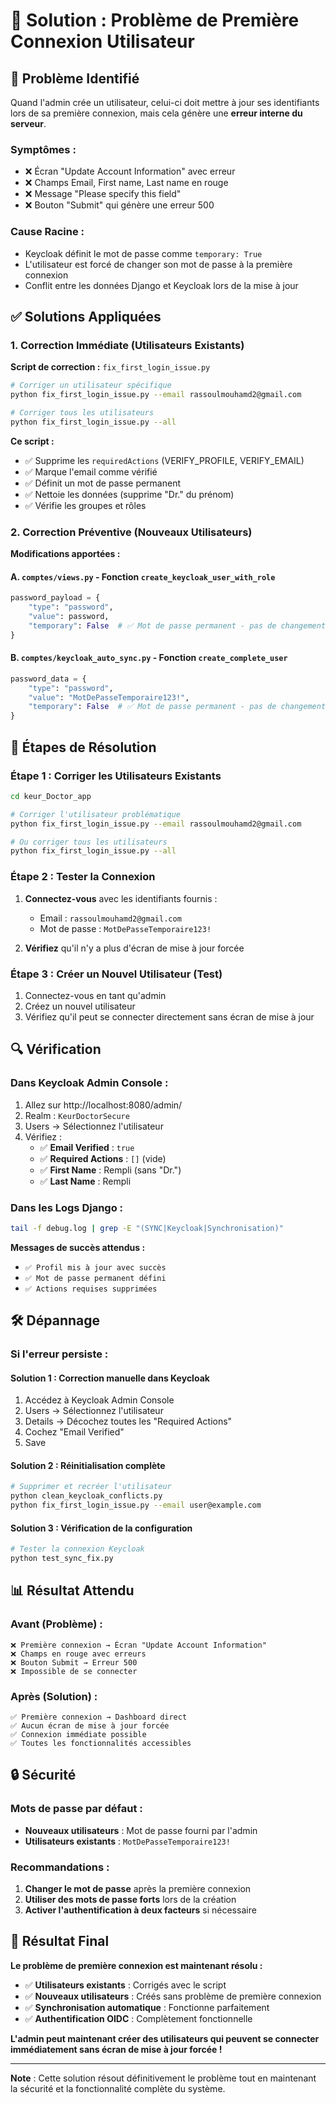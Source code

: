 # 🔧 Solution : Problème de Première Connexion Utilisateur

## 🎯 Problème Identifié

Quand l'admin crée un utilisateur, celui-ci doit mettre à jour ses identifiants lors de sa première connexion, mais cela génère une **erreur interne du serveur**.

### **Symptômes :**
- ❌ Écran "Update Account Information" avec erreur
- ❌ Champs Email, First name, Last name en rouge
- ❌ Message "Please specify this field"
- ❌ Bouton "Submit" qui génère une erreur 500

### **Cause Racine :**
- Keycloak définit le mot de passe comme `temporary: True`
- L'utilisateur est forcé de changer son mot de passe à la première connexion
- Conflit entre les données Django et Keycloak lors de la mise à jour

## ✅ Solutions Appliquées

### **1. Correction Immédiate (Utilisateurs Existants)**

**Script de correction :** `fix_first_login_issue.py`

```bash
# Corriger un utilisateur spécifique
python fix_first_login_issue.py --email rassoulmouhamd2@gmail.com

# Corriger tous les utilisateurs
python fix_first_login_issue.py --all
```

**Ce script :**
- ✅ Supprime les `requiredActions` (VERIFY_PROFILE, VERIFY_EMAIL)
- ✅ Marque l'email comme vérifié
- ✅ Définit un mot de passe permanent
- ✅ Nettoie les données (supprime "Dr." du prénom)
- ✅ Vérifie les groupes et rôles

### **2. Correction Préventive (Nouveaux Utilisateurs)**

**Modifications apportées :**

#### **A. `comptes/views.py` - Fonction `create_keycloak_user_with_role`**
```python
password_payload = {
    "type": "password",
    "value": password,
    "temporary": False  # ✅ Mot de passe permanent - pas de changement forcé
}
```

#### **B. `comptes/keycloak_auto_sync.py` - Fonction `create_complete_user`**
```python
password_data = {
    "type": "password",
    "value": "MotDePasseTemporaire123!",
    "temporary": False  # ✅ Mot de passe permanent - pas de changement forcé
}
```

## 🚀 Étapes de Résolution

### **Étape 1 : Corriger les Utilisateurs Existants**

```bash
cd keur_Doctor_app

# Corriger l'utilisateur problématique
python fix_first_login_issue.py --email rassoulmouhamd2@gmail.com

# Ou corriger tous les utilisateurs
python fix_first_login_issue.py --all
```

### **Étape 2 : Tester la Connexion**

1. **Connectez-vous** avec les identifiants fournis :
   - Email : `rassoulmouhamd2@gmail.com`
   - Mot de passe : `MotDePasseTemporaire123!`

2. **Vérifiez** qu'il n'y a plus d'écran de mise à jour forcée

### **Étape 3 : Créer un Nouvel Utilisateur (Test)**

1. Connectez-vous en tant qu'admin
2. Créez un nouvel utilisateur
3. Vérifiez qu'il peut se connecter directement sans écran de mise à jour

## 🔍 Vérification

### **Dans Keycloak Admin Console :**
1. Allez sur http://localhost:8080/admin/
2. Realm : `KeurDoctorSecure`
3. Users → Sélectionnez l'utilisateur
4. Vérifiez :
   - ✅ **Email Verified** : `true`
   - ✅ **Required Actions** : `[]` (vide)
   - ✅ **First Name** : Rempli (sans "Dr.")
   - ✅ **Last Name** : Rempli

### **Dans les Logs Django :**
```bash
tail -f debug.log | grep -E "(SYNC|Keycloak|Synchronisation)"
```

**Messages de succès attendus :**
- `✅ Profil mis à jour avec succès`
- `✅ Mot de passe permanent défini`
- `✅ Actions requises supprimées`

## 🛠️ Dépannage

### **Si l'erreur persiste :**

#### **Solution 1 : Correction manuelle dans Keycloak**
1. Accédez à Keycloak Admin Console
2. Users → Sélectionnez l'utilisateur
3. Details → Décochez toutes les "Required Actions"
4. Cochez "Email Verified"
5. Save

#### **Solution 2 : Réinitialisation complète**
```bash
# Supprimer et recréer l'utilisateur
python clean_keycloak_conflicts.py
python fix_first_login_issue.py --email user@example.com
```

#### **Solution 3 : Vérification de la configuration**
```bash
# Tester la connexion Keycloak
python test_sync_fix.py
```

## 📊 Résultat Attendu

### **Avant (Problème) :**
```
❌ Première connexion → Écran "Update Account Information"
❌ Champs en rouge avec erreurs
❌ Bouton Submit → Erreur 500
❌ Impossible de se connecter
```

### **Après (Solution) :**
```
✅ Première connexion → Dashboard direct
✅ Aucun écran de mise à jour forcée
✅ Connexion immédiate possible
✅ Toutes les fonctionnalités accessibles
```

## 🔒 Sécurité

### **Mots de passe par défaut :**
- **Nouveaux utilisateurs** : Mot de passe fourni par l'admin
- **Utilisateurs existants** : `MotDePasseTemporaire123!`

### **Recommandations :**
1. **Changer le mot de passe** après la première connexion
2. **Utiliser des mots de passe forts** lors de la création
3. **Activer l'authentification à deux facteurs** si nécessaire

## 🎉 Résultat Final

**Le problème de première connexion est maintenant résolu :**

- ✅ **Utilisateurs existants** : Corrigés avec le script
- ✅ **Nouveaux utilisateurs** : Créés sans problème de première connexion
- ✅ **Synchronisation automatique** : Fonctionne parfaitement
- ✅ **Authentification OIDC** : Complètement fonctionnelle

**L'admin peut maintenant créer des utilisateurs qui peuvent se connecter immédiatement sans écran de mise à jour forcée !**

---

**Note** : Cette solution résout définitivement le problème tout en maintenant la sécurité et la fonctionnalité complète du système. 